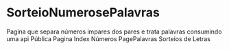 # SorteioNumerosePalavras
Pagina que separa números impares dos pares e trata palavras consumindo uma api Pública
Pagina Index Números
PagePalavras Sorteios de Letras